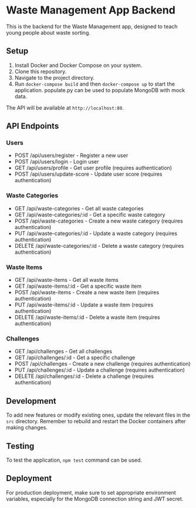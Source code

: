 # Waste Management App Backend

This is the backend for the Waste Management app, designed to teach young people about waste sorting.

## Setup

1. Install Docker and Docker Compose on your system.
2. Clone this repository.
3. Navigate to the project directory.
4. Run `docker-compose build` and then `docker-compose up` to start the application. populate.py can be used to populate MongoDB with mock data.

The API will be available at `http://localhost:80`.

## API Endpoints

### Users

- POST /api/users/register - Register a new user
- POST /api/users/login - Login user
- GET /api/users/profile - Get user profile (requires authentication)
- POST /api/users/update-score - Update user score (requires authentication)

### Waste Categories

- GET /api/waste-categories - Get all waste categories
- GET /api/waste-categories/:id - Get a specific waste category
- POST /api/waste-categories - Create a new waste category (requires authentication)
- PUT /api/waste-categories/:id - Update a waste category (requires authentication)
- DELETE /api/waste-categories/:id - Delete a waste category (requires authentication)

### Waste Items

- GET /api/waste-items - Get all waste items
- GET /api/waste-items/:id - Get a specific waste item
- POST /api/waste-items - Create a new waste item (requires authentication)
- PUT /api/waste-items/:id - Update a waste item (requires authentication)
- DELETE /api/waste-items/:id - Delete a waste item (requires authentication)

### Challenges

- GET /api/challenges - Get all challenges
- GET /api/challenges/:id - Get a specific challenge
- POST /api/challenges - Create a new challenge (requires authentication)
- PUT /api/challenges/:id - Update a challenge (requires authentication)
- DELETE /api/challenges/:id - Delete a challenge (requires authentication)

## Development

To add new features or modify existing ones, update the relevant files in the `src` directory. Remember to rebuild and restart the Docker containers after making changes.

## Testing

To test the application, `npm test` command can be used.

## Deployment

For production deployment, make sure to set appropriate environment variables, especially for the MongoDB connection string and JWT secret.
